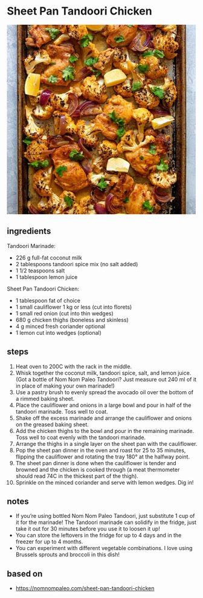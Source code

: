 # Sheet Pan Tandoori Chicken

![Sheet Pan Tandoori Chicken](images/sheet-pan-tandoori-chicken.jpg)

## ingredients

Tandoori Marinade:

- 226 g full-fat coconut milk
- 2 tablespoons tandoori spice mix (no salt added)
- 1 1/2 teaspoons salt
- 1 tablespoon lemon juice

Sheet Pan Tandoori Chicken:

- 1 tablespoon fat of choice
- 1 small cauliflower 1 kg or less (cut into florets)
- 1 small red onion (cut into thin wedges)
- 680 g chicken thighs (boneless and skinless)
- 4 g minced fresh coriander optional
- 1 lemon cut into wedges (optional)

## steps

1. Heat oven to 200C with the rack in the middle.
2. Whisk together the coconut milk, tandoori spice, salt, and lemon juice. (Got a bottle of Nom Nom Paleo Tandoori? Just measure out 240 ml of it in place of making your own marinade!)
3. Use a pastry brush to evenly spread the avocado oil over the bottom of a rimmed baking sheet.
4. Place the cauliflower and onions in a large bowl and pour in half of the tandoori marinade. Toss well to coat.
5. Shake off the excess marinade and arrange the cauliflower and onions on the greased baking sheet.
6. Add the chicken thighs to the bowl and pour in the remaining marinade. Toss well to coat evenly with the tandoori marinade.
7. Arrange the thighs in a single layer on the sheet pan with the cauliflower.
8. Pop the sheet pan dinner in the oven and roast for 25 to 35 minutes, flipping the cauliflower and rotating the tray 180° at the halfway point.
9. The sheet pan dinner is done when the cauliflower is tender and browned and the chicken is cooked through (a meat thermometer should read 74C in the thickest part of the thigh).
10. Sprinkle on the minced coriander and serve with lemon wedges. Dig in!

## notes

- If you’re using bottled Nom Nom Paleo Tandoori, just substitute 1 cup of it for the marinade! The Tandoori marinade can solidify in the fridge, just take it out for 30 minutes before you use it to loosen it up!
- You can store the leftovers in the fridge for up to 4 days and in the freezer for up to 4 months.
- You can experiment with different vegetable combinations. I love using Brussels sprouts and broccoli in this dish!

## based on

- https://nomnompaleo.com/sheet-pan-tandoori-chicken
